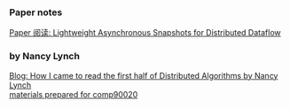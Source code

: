 ### Paper notes
[Paper 阅读: Lightweight Asynchronous Snapshots for Distributed Dataflow](https://matt33.com/2019/10/20/paper-flink-snapshot/)

### <Distributed Algorithms> by Nancy Lynch
[Blog: How I came to read the first half of Distributed Algorithms by Nancy Lynch](https://aaronlelevier.github.io/How-I-came-to-read-the-first-half-of-Distributed-Algorithms-by-Nancy-Lynch/)  
[materials prepared for comp90020](https://github.com/kvoli/dalgo)  
